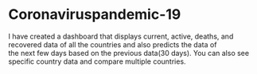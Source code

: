 # Coronaviruspandemic-19
I have created a dashboard that displays current, active, deaths, and recovered data of all the countries and also predicts the data of the next few days based on the previous data(30 days). You can also see specific country data and compare multiple countries.  
